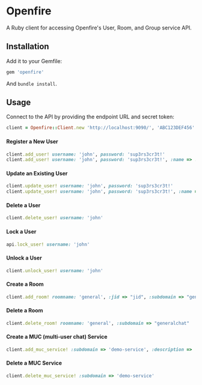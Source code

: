 # Openfire

A Ruby client for accessing Openfire's User, Room, and Group service API.

## Installation

Add it to your Gemfile:

```ruby
gem 'openfire'
```

And `bundle install`.

## Usage

Connect to the API by providing the endpoint URL and secret token:

```ruby
client = Openfire::Client.new 'http://localhost:9090/', 'ABC123DEF456'
```

#### Register a New User

```ruby
client.add_user! username: 'john', password: 'sup3rs3cr3t!'
client.add_user! username: 'john', password: 'sup3rs3cr3t!', :name => ..., :email => ..., :groups => ...
```

#### Update an Existing User

```ruby
client.update_user! username: 'john', password: 'sup3rs3cr3t!'
client.update_user! username: 'john', password: 'sup3rs3cr3t!', :name => ..., :email => ..., :groups => ...
```

#### Delete a User

```ruby
client.delete_user! username: 'john'
```

#### Lock a User

```ruby
api.lock_user! username: 'john'
```

#### Unlock a User

```ruby
client.unlock_user! username: 'john'
```

#### Create a Room

```ruby
client.add_room! roomname: 'general', :jid => "jid", :subdomain => "generalchat"
```

#### Delete a Room

```ruby
client.delete_room! roomname: 'general', :subdomain => "generalchat"
```

#### Create a MUC (multi-user chat) Service

```ruby
client.add_muc_service! :subdomain => 'demo-service', :description => 'this is a demo muc service'
```

#### Delete a MUC Service

```ruby
client.delete_muc_service! :subdomain => 'demo-service'
```
